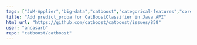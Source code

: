 ```yaml
---
tags: ["JVM-Applier","big-data","catboost","categorical-features","coreml","cuda","data-mining","data-science","decision-trees","feature-request","gbdt","gbm","gpu","gpu-computing","gradient-boosting","help-wanted","kaggle","machine-learning","python","r","tutorial"]
title: "Add predict_proba for CatBoostClassifier in Java API"
html_url: "https://github.com/catboost/catboost/issues/858"
user: "ancasarb"
repo: "catboost/catboost"
---
```


